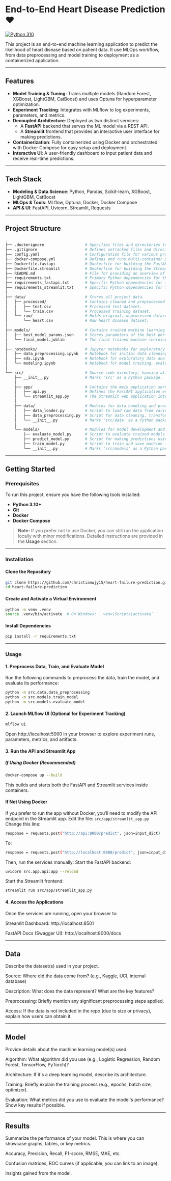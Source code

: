 # End-to-End Heart Disease Prediction ❤️
[![Python 310](https://img.shields.io/badge/Python-3.10-blue.svg)](https://www.python.org/downloads/release/python-3100/)

This project is an end-to-end machine learning application to predict the likelihood of heart disease based on patient data. It use MLOps workflow, from data preprocessing and model training to deployment as a containerized application.

---

## Features

- **Model Training & Tuning**: Trains multiple models (Random Forest, XGBoost, LightGBM, CatBoost) and uses Optuna for hyperparameter optimization.
- **Experiment Tracking**: Integrates with MLflow to log experiments, parameters, and metrics.
- **Decoupled Architecture**: Deployed as two distinct services:
  -  A **FastAPI** backend that serves the ML model via a REST API.
  -  A **Streamlit** frontend that provides an interactive user interface for making predictions.
- **Containerization**: Fully containerized using Docker and orchestrated with Docker Compose for easy setup and deployment.
- **Interactive UI**: A user-friendly dashboard to input patient data and receive real-time predictions.
  
---

## Tech Stack
- **Modeling & Data Science**: Python, Pandas, Scikit-learn, XGBoost, LightGBM, CatBoost
- **MLOps & Tools**: MLflow, Optuna, Docker, Docker Compose
- **API & UI**: FastAPI, Uvicorn, Streamlit, Requests

---

## Project Structure
``` bash
.
├── .dockerignore                  # Specifies files and directories to ignore when building Docker images.
├── .gitignore                     # Defines untracked files and directories to be ignored by Git.
├── config.yaml                    # Configuration file for various project settings.
├── docker-compose.yml             # Defines and runs multi-container Docker applications (FastAPI and Streamlit).
├── Dockerfile.fastapi             # Dockerfile for building the FastAPI application image.
├── Dockerfile.streamlit           # Dockerfile for building the Streamlit application image.
├── README.md                      # File for providing an overview of the project.
├── requirements.txt               # Primary Python dependencies for the entire project.
├── requirements_fastapi.txt       # Specific Python dependencies for the FastAPI service.
├── requirements_streamlit.txt     # Specific Python dependencies for the Streamlit application.
│
├── data/                          # Stores all project data.
│   ├── processed/                 # Contains cleaned and preprocessed data ready for model training/evaluation.
│   │   ├── test.csv               # Processed test dataset.
│   │   └── train.csv              # Processed training dataset.
│   └── raw/                       # Holds original, unprocessed datasets.
│       └── heart.csv              # Raw heart disease dataset.
│
├── models/                        # Contains trained machine learning models and related artifacts.
│   ├── best_model_params.json     # Stores parameters of the best performing model.
│   └── final_model.joblib         # The final trained machine learning model.
│
├── notebooks/                     # Jupyter notebooks for exploratory data analysis (EDA) and experimentation.
│   ├── data_preprocessing.ipynb   # Notebook for initial data cleaning and transformation.
│   ├── eda.ipynb                  # Notebook for exploratory data analysis and visualization.
│   └── modeling.ipynb             # Notebook for model training, evaluation, prediction and hyperparameter tuning experiments.
│
└── src/                           # Source code directory, housing all core application logic.
    ├── __init__.py                # Marks 'src' as a Python package.
    │
    ├── app/                       # Contains the main application services.
    │   ├── api.py                 # Defines the FastAPI application endpoints.
    │   └── streamlit_app.py       # The Streamlit web application interface.
    │
    ├── data/                      # Modules for data handling and processing.
    │   ├── data_loader.py         # Script to load raw data from various sources.
    │   ├── data_preprocessing.py  # Script for data cleaning, transformation, and feature engineering.
    │   └── __init__.py            # Marks 'src/data' as a Python package.
    │
    └── models/                    # Modules for model development and management.
        ├── evaluate_model.py      # Script to evaluate trained models.
        ├── predict_model.py       # Script for making predictions using a trained model.
        ├── train_model.py         # Script to train and save machine learning models.
        └── __init__.py            # Marks 'src/models' as a Python package.
```

---

## Getting Started
### Prerequisites
To run this project, ensure you have the following tools installed:

- **Python 3.10+**
- **Git**
- **Docker**
- **Docker Compose**

> **Note:** If you prefer not to use Docker, you can still run the application locally with minor modifications. Detailed instructions are provided in the **Usage** section.

---

### Installation
#### Clone the Repository
```bash
git clone https://github.com/christianwjy15/heart-failure-prediction.git
cd heart-failure-prediction
```

#### Create and Activate a Virtual Environment
``` bash
python -m venv .venv
source .venv/bin/activate  # On Windows: `.venv\Scripts\activate`
```

#### Install Dependencies
``` bash
pip install -r requirements.txt
```

---

### Usage
#### 1. Preprocess Data, Train, and Evaluate Model
Run the following commands to preprocess the data, train the model, and evaluate its performance:

``` bash
python -m src.data.data_preprocessing
python -m src.models.train_model
python -m src.models.evaluate_model

```
#### 2. Launch MLflow UI (Optional for Experiment Tracking)
```bash
mlflow ui
```
Open http://localhost:5000 in your browser to explore experiment runs, parameters, metrics, and artifacts.

#### 3. Run the API and Streamlit App
##### If Using Docker (Recommended)
``` bash
docker-compose up --build
```
This builds and starts both the FastAPI and Streamlit services inside containers.

#### If Not Using Docker
If you prefer to run the app without Docker, you’ll need to modify the API endpoint in the Streamlit app.
Edit the file: ```src/app/streamlit_app.py``` 
Change this line:
``` bash
response = requests.post("http://api:8000/predict", json=input_dict)
```

To:
``` bash
response = requests.post("http://localhost:8000/predict", json=input_dict)
```

Then, run the services manually:
Start the FastAPI backend:
``` bash
uvicorn src.app.api:app --reload
```

Start the Streamlit frontend:
``` bash
streamlit run src/app/streamlit_app.py
```

#### 4. Access the Applications
Once the services are running, open your browser to:

Streamlit Dashboard: http://localhost:8501

FastAPI Docs (Swagger UI): http://localhost:8000/docs


---
## Data
Describe the dataset(s) used in your project.

Source: Where did the data come from? (e.g., Kaggle, UCI, internal database)

Description: What does the data represent? What are the key features?

Preprocessing: Briefly mention any significant preprocessing steps applied.

Access: If the data is not included in the repo (due to size or privacy), explain how users can obtain it.

---
## Model
Provide details about the machine learning model(s) used.

Algorithm: What algorithm did you use (e.g., Logistic Regression, Random Forest, TensorFlow, PyTorch)?

Architecture: If it's a deep learning model, describe its architecture.

Training: Briefly explain the training process (e.g., epochs, batch size, optimizer).

Evaluation: What metrics did you use to evaluate the model's performance? Show key results if possible.

---
## Results
Summarize the performance of your model. This is where you can showcase graphs, tables, or key metrics.

Accuracy, Precision, Recall, F1-score, RMSE, MAE, etc.

Confusion matrices, ROC curves (if applicable, you can link to an image).

Insights gained from the model.




